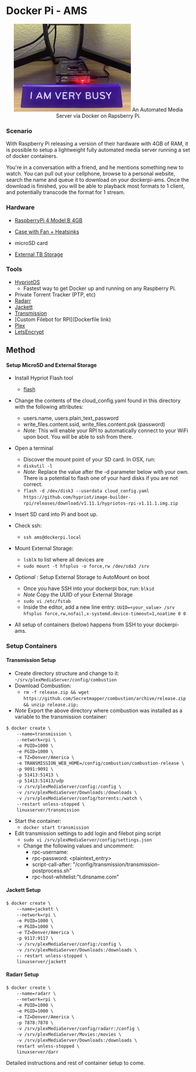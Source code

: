 # Docker Pi - AMS
<p align="center">
    <img src="https://github.com/Hareet/dockerpi-ams/blob/master/ams.jpg">
    An Automated Media Server via Docker on Rapsberry Pi.
</p>

### Scenario

With Raspberry Pi releasing a version of their hardware with 4GB of RAM, it is possible to setup a lightweight fully automated media server running a set of docker containers. 

You're in a conversation with a friend, and he mentions something new to watch. You can pull out your cellphone, browse to a personal website, search the name and queue it to download on your dockerpi-ams. Once the download is finished, you will be able to playback most formats to 1 client, and potentially transcode the format for 1 stream.

### Hardware

- [RaspberryPi 4 Model B 4GB](https://chicagodist.com/products/raspberry-pi-4-model-b-4gb?src=raspberrypi)

- [Case with Fan + Heatsinks](https://www.amazon.com/Miuzei-Raspberry-Cooling-Heat-Sinks-Included/dp/B07TTN1M7G/ref=sr_1_4?keywords=raspberry+pi+4+case&qid=1567271850&s=gateway&sr=8-4)

- microSD card 

- [External TB Storage](https://www.amazon.com/LaCie-Professional-USB-C-External-STHA4000800/dp/B07G8JT7XN/ref=sr_1_3?keywords=lacie+d2&qid=1567272355&s=gateway&sr=8-3)

### Tools

- [HypriotOS](https://blog.hypriot.com/)
    - Fastest way to get Docker up and running on any Raspberry Pi.
- Private Torrent Tracker (PTP, etc)
- [Radarr](https://github.com/Radarr/Radarr)
- [Jackett](https://github.com/Jackett/Jackett)
- [Transmission](https://github.com/linuxserver/docker-transmission)
- [Custom Filebot for RPI](Dockerfile link)
- [Plex](https://github.com/plexinc/pms-docker)
- [LetsEncrypt](https://github.com/linuxserver/docker-letsencrypt)

## Method

#### Setup MicroSD and External Storage

- Install Hypriot Flash tool
    - [flash](https://github.com/hypriot/flash)
- Change the contents of the cloud_config.yaml found in this directory with the following attributes:
    - users.name, users.plain_text_password
    - write_files.content.ssid, write_files.content.psk (password)
    - *Note*: This will enable your RPI to automatically connect to your WiFi upon boot. You will be able to ssh from there.
- Open a terminal
    - Discover the mount point of your SD card. In OSX, run: 
    - `diskutil -l`
    - *Note*: Replace the value after the -d parameter below with your own. There is a potential to flash one of your hard disks if you are not correct.
    - `flash -d /dev/disk3 --userdata cloud_config.yaml https://github.com/hypriot/image-builder-rpi/releases/download/v1.11.1/hypriotos-rpi-v1.11.1.img.zip`
- Insert SD card into Pi and boot up.
- Check ssh:
    - `ssh ams@dockerpi.local`

- Mount External Storage:
    - `lsblk` to list where all devices are
    - `sudo mount -t hfsplus -o force,rw /dev/sda3 /srv` 
- *Optional* : Setup External Storage to AutoMount on boot
    - Once you have SSH into your dockerpi box, run: `blkid`
    - *Note* Copy the UUID of your External Storage
    - `sudo vi /etc/fstab`
    - Inside the editor, add a new line entry:
    `UUID=<your_value> /srv hfsplus force,rw,nofail,x-systemd.device-timeout=1,noatime 0 0`

- All setup of containers (below) happens from SSH to your dockerpi-ams.

### Setup Containers

#### Transmission Setup
- Create directory structure and change to it: 
    -`/srv/plexMediaServer/config/combustion`
- Download Combustion: 
    - `rm -f release.zip && wget https://github.com/Secretmapper/combustion/archive/release.zip && unzip release.zip;`
- *Note* Export the above directory where combustion was installed as a variable to the transmission container:

```
$ docker create \
    --name=transmission \
    --network=rpi \
    -e PUID=1000 \
    -e PGID=1000 \
    -e TZ=Denver/America \
    -e TRANSMISSION_WEB_HOME=/config/combustion/combustion-release \
    -p 9091:9091 \
    -p 51413:51413 \
    -p 51413:51413/udp
    -v /srv/plexMediaServer/config:/config \
    -v /srv/plexMediaServer/Downloads:/downloads \
    -v /srv/plexMediaServer/config/torrents:/watch \
    --restart unless-stopped \
    linuxserver/transmission
```

- Start the container:
    - `docker start transmission`
- Edit transmission settings to add login and filebot ping script
    - `sudo vi /srv/plexMediaServer/config/settings.json`
    - Change the following values and uncomment:
        - rpc-username: <username>
        - rpc-password: <plaintext_entry>
        - script-call-after: "/config/transmission/transmission-postprocess.sh"
        - rpc-host-whitelist:"t.dnsname.com"

#### Jackett Setup
```
$ docker create \
    --name=jackett \
    --network=rpi \
    -e PUID=1000 \
    -e PGID=1000 \
    -e TZ=Denver/America \
    -p 9117:9117 \
    -v /srv/plexMediaServer/config:/config \
    -v /srv/plexMediaServer/Downloads:/downloads \
    -- restart unless-stopped \
    linuxserver/jackett
```

#### Radarr Setup
```
$ docker create \
    --name=radarr \
    --network=rpi \
    -e PUID=1000 \
    -e PGID=1000 \
    -e TZ=Denver/America \
    -p 7878:7878 \
    -v /srv/plexMediaServer/config/radarr:/config \
    -v /srv/plexMediaServer/Movies:/movies \
    -v /srv/plexMediaServer/Downloads:/downloads \
    restart unless-stopped \
    linuxserver/darr
```

Detailed instructions and rest of container setup to come.








